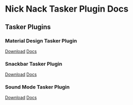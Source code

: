 # Nick Nack Tasker Plugin Docs

## Tasker Plugins

### Material Design Tasker Plugin
[Download](https://play.google.com/store/apps/details?id=com.nick.mowen.materialdesignplugin) [Docs](./material-design/README.md)

### Snackbar Tasker Plugin
[Download](https://play.google.com/store/apps/details?id=com.nick.mowen.sceneplugin) [Docs](./snackbar/README.md)

### Sound Mode Tasker Plugin
[Download](https://play.google.com/store/apps/details?id=com.nick.mowen.soundplugin) [Docs](./sound-mode/README.md)
